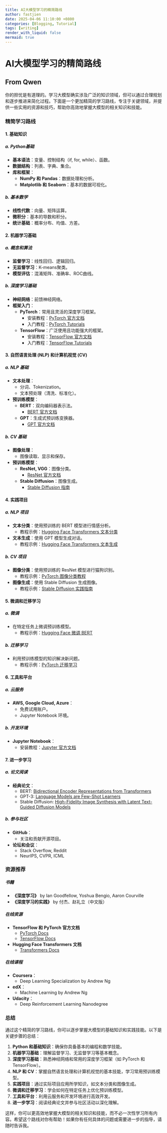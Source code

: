 ```yaml
---
title: AI大模型学习的精简路线
author: fastjien
date: 2025-04-06 11:10:00 +0800
categories: [Blogging, Tutorial]
tags: [writing]
render_with_liquid: false
mermaid: true
---
```


# AI大模型学习的精简路线


## From Qwen

你的担忧是有道理的。学习大模型确实涉及广泛的知识领域，但可以通过合理规划和逐步推进来简化过程。下面是一个更加精简的学习路线，专注于关键领域，并提供一些实用的资源和技巧，帮助你高效地掌握大模型的相关知识和技能。

### 精简学习路线

#### **1. 基础知识**

##### **a. Python基础**
- **基本语法**：变量、控制结构（if, for, while）、函数。
- **数据结构**：列表、字典、集合。
- **库和框架**：
  - **NumPy 和 Pandas**：数据处理和分析。
  - **Matplotlib 和 Seaborn**：基本的数据可视化。

##### **b. 基本数学**
- **线性代数**：向量、矩阵运算。
- **微积分**：基本的导数和积分。
- **统计基础**：概率分布、均值、方差。

#### **2. 机器学习基础**

##### **a. 概念和算法**
- **监督学习**：线性回归、逻辑回归。
- **无监督学习**：K-means聚类。
- **模型评估**：混淆矩阵、准确率、ROC曲线。

##### **b. 深度学习基础**
- **神经网络**：前馈神经网络。
- **框架入门**：
  - **PyTorch**：常用且灵活的深度学习框架。
    - 安装教程：[PyTorch 官方文档](https://pytorch.org/)
    - 入门教程：[PyTorch Tutorials](https://pytorch.org/tutorials/)
  - **TensorFlow**：广泛使用且功能强大的框架。
    - 安装教程：[TensorFlow 官方文档](https://www.tensorflow.org/)
    - 入门教程：[TensorFlow Tutorials](https://www.tensorflow.org/tutorials)

#### **3. 自然语言处理 (NLP) 和计算机视觉 (CV)**

##### **a. NLP 基础**
- **文本处理**：
  - 分词、Tokenization。
  - 文本预处理（清洗、标准化）。
- **预训练模型**：
  - **BERT**：双向编码器表示法。
    - [BERT 官方文档](https://huggingface.co/docs/transformers/model_doc/bert)
  - **GPT**：生成式预训练变换器。
    - [GPT 官方文档](https://huggingface.co/docs/transformers/model_doc/gpt2)

##### **b. CV 基础**
- **图像处理**：
  - 图像读取、显示和保存。
- **预训练模型**：
  - **ResNet, VGG**：图像分类。
    - [ResNet 官方文档](https://pytorch.org/vision/stable/models.html)
  - **Stable Diffusion**：图像生成。
    - [Stable Diffusion 指南](https://huggingface.co/docs/diffusers/index)

#### **4. 实践项目**

##### **a. NLP 项目**
- **文本分类**：使用预训练的 BERT 模型进行情感分析。
  - 教程示例：[Hugging Face Transformers 文本分类](https://huggingface.co/docs/transformers/tasks/text_classification)
- **文本生成**：使用 GPT 模型生成对话。
  - 教程示例：[Hugging Face Transformers 文本生成](https://huggingface.co/docs/transformers/tasks/text_generation)

##### **b. CV 项目**
- **图像分类**：使用预训练的 ResNet 模型进行猫狗识别。
  - 教程示例：[PyTorch 图像分类教程](https://pytorch.org/tutorials/beginner/transfer_learning_tutorial.html)
- **图像生成**：使用 Stable Diffusion 生成图像。
  - 教程示例：[Stable Diffusion 实践指南](https://huggingface.co/docs/diffusers/using_diffusers_for_image_generation)

#### **5. 微调和迁移学习**

##### **a. 微调**
- 在特定任务上微调预训练模型。
  - 教程示例：[Hugging Face 微调 BERT](https://huggingface.co/docs/transformers/training)

##### **b. 迁移学习**
- 利用预训练模型的知识解决新问题。
  - 教程示例：[PyTorch 迁移学习](https://pytorch.org/tutorials/beginner/transfer_learning_tutorial.html)

#### **6. 工具和平台**

##### **a. 云服务**
- **AWS, Google Cloud, Azure**：
  - 免费试用账户。
  - Jupyter Notebook 环境。

##### **b. 开发环境**
- **Jupyter Notebook**：
  - 安装教程：[Jupyter 官方文档](https://jupyter.org/install)

#### **7. 进一步学习**

##### **a. 论文阅读**
- **经典论文**：
  - BERT: [Bidirectional Encoder Representations from Transformers](https://arxiv.org/abs/1810.04805)
  - GPT-3: [Language Models are Few-Shot Learners](https://arxiv.org/abs/2005.14165)
  - Stable Diffusion: [High-Fidelity Image Synthesis with Latent Text-Guided Diffusion Models](https://arxiv.org/abs/2212.04356)

##### **b. 参与社区**
- **GitHub**：
  - 关注和贡献开源项目。
- **论坛和会议**：
  - Stack Overflow, Reddit
  - NeurIPS, CVPR, ICML

### **资源推荐**

##### **书籍**
- **《深度学习》** by Ian Goodfellow, Yoshua Bengio, Aaron Courville
- **《深度学习的实践》** by 付杰、赵礼立（中文版）

##### **在线资源**
- **TensorFlow 和 PyTorch 官方文档**
  - [PyTorch Docs](https://pytorch.org/docs/stable/index.html)
  - [TensorFlow Docs](https://www.tensorflow.org/api_docs)
- **Hugging Face Transformers 文档**
  - [Transformers Docs](https://huggingface.co/docs/transformers/index)

##### **在线课程**
- **Coursera**：
  - Deep Learning Specialization by Andrew Ng
- **edX**：
  - Machine Learning by Andrew Ng
- **Udacity**：
  - Deep Reinforcement Learning Nanodegree

### **总结**

通过这个精简的学习路线，你可以逐步掌握大模型的基础知识和实践技能。以下是关键步骤的总结：

1. **Python 和基础知识**：确保你具备基本的编程和数学技能。
2. **机器学习基础**：理解监督学习、无监督学习等基本概念。
3. **深度学习基础**：熟悉神经网络和常用的深度学习框架（如 PyTorch 和 TensorFlow）。
4. **NLP 和 CV**：掌握自然语言处理和计算机视觉的基本技能，学习常用预训练模型。
5. **实践项目**：通过实际项目应用所学知识，如文本分类和图像生成。
6. **微调和迁移学习**：学会如何在特定任务上优化预训练模型。
7. **工具和平台**：利用云服务和开发环境进行高效开发。
8. **进一步学习**：阅读经典论文并参与社区活动以深化理解。

这样，你可以更高效地掌握大模型的相关知识和技能，而不必一次性学习所有内容。希望这个路线对你有帮助！如果你有任何具体的问题或需要进一步的指导，请随时告诉我。
